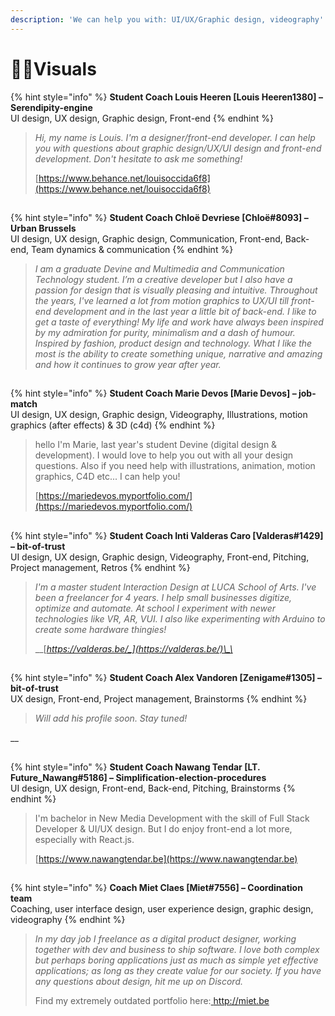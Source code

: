 ```yaml
---
description: 'We can help you with: UI/UX/Graphic design, videography'
---
```


# 👩‍🎤Visuals

{% hint style="info" %}
**Student Coach Louis Heeren \[Louis Heeren1380\] – Serendipity-engine**  
UI design, UX design, Graphic design, Front-end
{% endhint %}

> _Hi, my name is Louis. I'm a designer/front-end developer. I can help you with questions about graphic design/UX/UI design and front-end development. Don't hesitate to ask me something!_  
>   
> [https://www.behance.net/louisoccida6f8](https://www.behance.net/louisoccida6f8)

## 

{% hint style="info" %}
**Student Coach Chloë Devriese \[Chloë\#8093\] – Urban Brussels**  
UI design, UX design, Graphic design, Communication, Front-end, Back-end, Team dynamics & communication
{% endhint %}

> _I am a graduate Devine and Multimedia and Communication Technology student. I’m a creative developer but I also have a passion for design that is visually pleasing and intuitive. Throughout the years, I've learned a lot from motion graphics to UX/UI till front-end development and in the last year a little bit of back-end. I like to get a taste of everything! My life and work have always been inspired by my admiration for purity, minimalism and a dash of humour. Inspired by fashion, product design and technology. What I like the most is the ability to create something unique, narrative and amazing and how it continues to grow year after year._

## 

{% hint style="info" %}
**Student Coach Marie Devos \[Marie Devos\] – job-match**  
UI design, UX design, Graphic design, Videography, Illustrations, motion graphics \(after effects\) & 3D \(c4d\)
{% endhint %}

> hello I'm Marie, last year's student Devine \(digital design & development\). I would love to help you out with all your design questions. Also if you need help with illustrations, animation, motion graphics, C4D etc... I can help you!
>
> [https://mariedevos.myportfolio.com/](https://mariedevos.myportfolio.com/)

## 

## 

{% hint style="info" %}
**Student Coach Inti Valderas Caro \[Valderas\#1429\] – bit-of-trust**  
UI design, UX design, Graphic design, Videography, Front-end, Pitching, Project management, Retros
{% endhint %}

> _I'm a master student Interaction Design at LUCA School of Arts. I've been a freelancer for 4 years. I help small businesses digitize, optimize and automate. At school I experiment with newer technologies like VR, AR, VUI. I also like experimenting with Arduino to create some hardware thingies!_
>
> \_\_[_https://valderas.be/_](https://valderas.be/)\_\_

## 

{% hint style="info" %}
**Student Coach Alex Vandoren \[Zenigame\#1305\] – bit-of-trust**  
UX design, Front-end, Project management, Brainstorms
{% endhint %}

> _Will add his profile soon. Stay tuned!_

\_\_

## 

{% hint style="info" %}
**Student Coach Nawang Tendar \[LT. Future\_Nawang\#5186\] – Simplification-election-procedures**  
UI design, UX design, Front-end, Back-end, Pitching, Brainstorms
{% endhint %}

> I'm bachelor in New Media Development with the skill of Full Stack Developer & UI/UX design. But I do enjoy front-end a lot more, especially with React.js.
>
> [https://www.nawangtendar.be](https://www.nawangtendar.be)

## 

{% hint style="info" %}
**Coach Miet Claes \[Miet\#7556\] – Coordination team**  
Coaching, user interface design, user experience design, graphic design, videography
{% endhint %}

> _In my day job I freelance as a digital product designer, working together with dev and business to ship software. I love both complex but perhaps boring applications just as much as simple yet effective applications; as long as they create value for our society. If you have any questions about design, hit me up on Discord._
>
> Find my extremely outdated portfolio here:[ http://miet.be ](http://miet.be)

